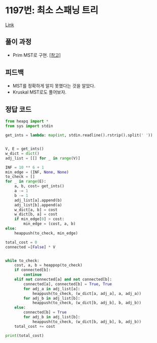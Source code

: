 # 1197번: 최소 스패닝 트리
[Link](https://www.acmicpc.net/problem/1197)

## 풀이 과정
* Prim MST로 구현. [[참고]](https://gmlwjd9405.github.io/2018/08/28/algorithm-mst.html)

## 피드백
* MST를 정확하게 알지 못했다는 것을 알았다.
* Kruskal MST로도 풀어보자.


## 정답 코드
```python
from heapq import *
from sys import stdin

get_ints = lambda: map(int, stdin.readline().rstrip().split(' '))


V, E = get_ints()
w_dict = dict()
adj_list = [[] for _ in range(V)]

INF = 10 ** 6 + 1
min_edge = (INF, None, None)
to_check = []
for _ in range(E):
    a, b, cost= get_ints()
    a -= 1
    b -= 1
    adj_list[a].append(b)
    adj_list[b].append(a)
    w_dict[a, b] = cost
    w_dict[b, a] = cost
    if min_edge[0] > cost:
        min_edge = (cost, a, b)
else:
    heappush(to_check, min_edge)

total_cost = 0
connected =[False] * V


while to_check:
    cost, a, b = heappop(to_check)
    if connected[b]:
        continue
    elif not connected[a] and not connected[b]:
        connected[a], connected[b] = True, True
        for adj_a in adj_list[a]:
            heappush(to_check, (w_dict[a, adj_a], a, adj_a))
        for adj_b in adj_list[b]:
            heappush(to_check, (w_dict[b, adj_b], b, adj_b))
    else:
        connected[b] = True
        for adj_b in adj_list[b]:
            heappush(to_check, (w_dict[b, adj_b], b, adj_b))
    total_cost += cost

print(total_cost)

```
